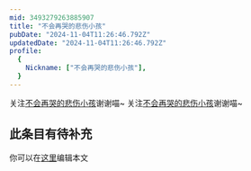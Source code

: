 ```yaml
---
mid: 3493279263885907
title: "不会再哭的悲伤小孩"
pubDate: "2024-11-04T11:26:46.792Z"
updatedDate: "2024-11-04T11:26:46.792Z"
profile:
  {
    Nickname: ["不会再哭的悲伤小孩"],
  }
---
```


关注[不会再哭的悲伤小孩](https://space.bilibili.com/3493279263885907)谢谢喵~ 关注[不会再哭的悲伤小孩](https://space.bilibili.com/3493279263885907)谢谢喵~

## 此条目有待补充
你可以在[这里](https://github.com/Yuhanawa/VTuber.ICU-Content/edit/master/v/不会再哭的悲伤小孩/index.md)编辑本文
